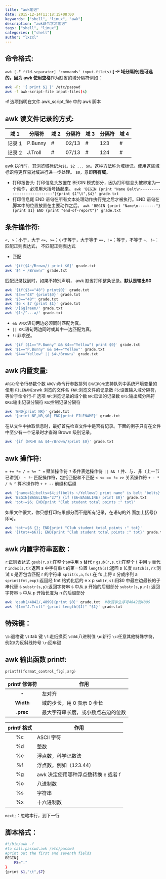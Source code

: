 ```yaml
---
title: "awk笔记"
date: 2015-12-14T11:18:15+08:00
keywords: ["shell", "linux", "awk"]
description: "awk命令学习笔记"
tags: ["shell", "linux"]
categories: ["shell"]
author: "lxzxl"
---
```


## 命令格式:

`awk [-F fild-separator] 'commands' input-file(s)`
**[ -F 域分隔符]**是可选的，因为 awk 使用**空格**作为缺省的域分隔符例如：

```bash
awk -F: '{ print $1 }' /etc/passwd
awk -f awk-script-file input-files(s)
```

**-f** 选项指明在文件 awk_script_file 中的 awk 脚本

## awk 读文件记录的方式:

| 域 1   | 分隔符  | 域 2 | 分隔符 | 域 3 | 分隔符 | 域 4 |
| ------ | ------- | ---- | ------ | ---- | ------ | ---- |
| 记录 1 | P.Bunny | #    | 02/13  | #    | 123    | #    | Yellow\n |
| 记录 2 | J.Troll | #    | 07/13  | #    | 124    | #    | Brown\n |

awk 执行时，其浏览域标记为`$1，$2 ... $n`。这种方法称为域标识。使用这些域标识将更容易对域进行进一步处理。
`$0`，意即**所有域**。

* 打印报告头:
  打印信息头放置在 BEGIN 模式部分，因为打印信息头被界定为一个动作，必须用大括号括起来。
  `awk 'BEGIN {print "Name Belt\n---------------------------"}{print $1"\t",$4}' grade.txt`
* 打印信息尾
  END 语句在所有文本处理动作执行完之后才被执行。END 语句在脚本中的位置放置在主要动作之后。
  `awk 'BEGIN {print "Name\n--------"}{print $1} END {print "end-of-report"}' grade.txt`

## 条件操作符:

`<, >`：小于，大于
`<=, >=`：小于等于，大于等于
`==, !=`：等于，不等于
`~, !~`：匹配正则表达式， 不匹配正则表达式

* 匹配

```bash
awk '{if($4~/Brown/) print $0}' grade.txt
awk '$4 ~ /Brown/' grade.txt
```

匹配记录找到时，如果不特别声明， awk 缺省打印整条记录。**默认是输出$0**

```bash
awk '{if($3=="48") print$0}' grade.txt
awk '$3=="48" {print$0}' grade.txt
awk '$3=="48"' grade.txt
awk '$6 < $7 {print $1}' grade.txt
awk '/[Gg]reen/' grade.txt
awk '$1~/^...a/' grade.txt
```

* `&& AND`:语句两边必须同时匹配为真。
* `|| OR`:语句两边同时或其中一边匹配为真。
* `!`: 非求逆。

```bash
awk '{if ($1=="P.Bunny" && $4=="Yellow") print $0}' grade.txt
awk '$1=="P.Bunny" && $4=="Yellow"' grade.txt
awk '$4=="Yellow" || $4~/Brown/' grade.txt
```

## awk 内置变量:

`ARGC`:命令行参数个数
`ARGV`:命令行参数排列
`ENVIRON`:支持队列中系统环境变量的使用
`FILENAME`:awk 浏览的文件名
`FNR`:浏览文件的记录数
`FS`:设置输入域分隔符，等价于命令行-F 选项
`NF`:浏览记录的域个数
`NR`:已读的记录数
`OFS`:输出域分隔符
`ORS`:输出记录分隔符
`RS`:控制记录分隔符

```bash
awk 'END{print NR}' grade.txt
awk '{print NF,NR,$0} END{print FILENAME}' grade.txt
```

在从文件中抽取信息时，最好首先检查文件中是否有记录。下面的例子只有在文件中至少有一个记录时才查询 Brown 级别记录。

```bash
awk '{if (NR>0 && $4~/Brown/)print $0}' grade.txt
```

## awk 操作符:

`= += *= / = %= ^ =` 赋值操作符
`?` 条件表达操作符
`|| && !` 并、与、非（上一节已讲到）
`~ !~` 匹配操作符，包括匹配和不匹配
`< <= == != >>` 关系操作符
`+ - * / % ^` 算术操作符
`+ + --` 前缀和后缀

```bash
awk '{name=$1;belts=$4;if(belts ~/Yellow/) print name" is belt "belts}' grade.txt
awk 'BEGIN{BASELINE="27"} {if ($6<BASELINE) print $0}' grade.txt
awk 'tot+=$6; END{print "Club student total points :" tot}'
```

如果文件很大，你只想打印结果部分而不是所有记录，在语句的外 面加上括号{}即可。

```bash
awk 'tot+=$6 {}; END{print "Club student total points :" tot}'
awk '{(tot+=$6)}; END{print "Club student total points :" tot}' grade.txt
```

## awk 内置字符串函数：

`r`:正则表达式
`gsub(r,s)`:在整个`$0`中用 s 替代 r
`gsub(r,s,t)`:在整个 t 中用 s 替代 r
`index(s,t)`:返回 s 中字符串 t 的第一位置
`length(s)`:返回 s 长度
`match(s,r)`:测试 s 是否包含匹配 r 的字符串
`split(s,a,fs)`:在 fs 上将 s 分成序列 a
`sprint(fmt,exp)`:返回经 fmt 格式化后的 e x p
`sub(r,s)`:用$0 中最左边最长的子串代替 s
`substr(s,p)`:返回字符串 s 中从 p 开始的后缀部分
`substr(s,p,n)`: 返回字符串 s 中从 p 开始长度为 n 的后缀部分

```bash
awk 'gsub(/4842/,4899){print $0}' grade.txt  #改变学生序号4842到4899
awk '$1=="J.Troll" {print length($1)" "$1}' grade.txt
```

## 特殊键：

`\b`:退格键
`\t`:tab 键
`\f`:走纸换页
`\ddd`:八进制值
`\n`:新行
`\c`:任意其他特殊字符，例如\\为反斜线符号
`\r`:回车键

## awk 输出函数 printf:

`printf([format_control_flg],arg)`

| printf 修饰符 | 作用                               |
| :-----------: | ---------------------------------- |
|    **\-**     | 左对齐                             |
|   **Width**   | 域的步长，用 0 表示 0 步长         |
|   **.prec**   | 最大字符串长度，或小数点右边的位数 |

| printf 格式 | 作用                                |
| :---------: | ----------------------------------- |
|     %c      | ASCII 字符                          |
|     %d      | 整数                                |
|     %e      | 浮点数，科学记数法                  |
|     %f      | 浮点数，例如（123.44）              |
|     %g      | awk 决定使用哪种浮点数转换 e 或者 f |
|     %o      | 八进制数                            |
|     %s      | 字符串                              |
|     %x      | 十六进制数                          |

`next;`：忽略本行，到下一行

## 脚本格式：

```bash
#!/bin/awk -f
#to call:passwd.awk /etc/passwd
#print out the first and seventh fields
BEGIN{
    FS=":"
}
{print $1,"\t",$7}
```
